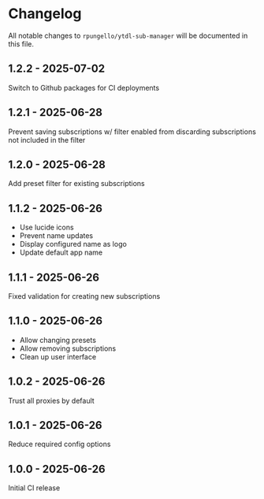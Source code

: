 # Changelog

All notable changes to `rpungello/ytdl-sub-manager` will be documented in this file.

## 1.2.2 - 2025-07-02

Switch to Github packages for CI deployments

## 1.2.1 - 2025-06-28

Prevent saving subscriptions w/ filter enabled from discarding subscriptions not included in the filter

## 1.2.0 - 2025-06-28

Add preset filter for existing subscriptions

## 1.1.2 - 2025-06-26

- Use lucide icons
- Prevent name updates
- Display configured name as logo
- Update default app name

## 1.1.1 - 2025-06-26

Fixed validation for creating new subscriptions

## 1.1.0 - 2025-06-26

- Allow changing presets
- Allow removing subscriptions
- Clean up user interface

## 1.0.2 - 2025-06-26

Trust all proxies by default

## 1.0.1 - 2025-06-26

Reduce required config options

## 1.0.0 - 2025-06-26

Initial CI release
